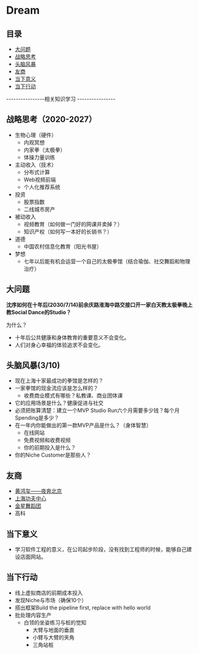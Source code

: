 # Dream


## 目录

- [大问题](#大问题)
- [战略思考](#战略思考)
- [头脑风暴](#头脑风暴)
- [友商](#友商)
- [当下意义](#当下意义)
- [当下行动](#当下行动)

----------------相关知识学习 ----------------

## 战略思考（2020-2027）

- 生物心理（硬件）
  - 内观冥想
  - 内家拳（太极拳）
  - 体操力量训练
- 主动收入（技术）
  - 分布式计算
  - Web视频前端
  - 个人化推荐系统
- 投资
  - 股票指数
  - 二线城市房产
- 被动收入
  + 视频教育（如何做一门好的网课并卖掉？）
  + 知识产权（如何写一本好的长销书？）
- 道德
  + 中国农村信息化教育（阳光书屋）
- 梦想
  + 七年以后能有机会运营一个自己的太极拳馆（结合瑜伽、社交舞蹈和物理治疗）

## 大问题

**沈序如何在十年后(2030/7/14)前余庆路淮海中路交接口开一家白天教太极拳晚上教Social Dance的Studio？**

为什么？

+ 十年后公共健康和身体教育的重要意义不会变化。
+ 人们对身心幸福的体验追求不会变化。

## 头脑风暴(3/10)

+ 现在上海十家最成功的拳馆是怎样的？
+ 一家拳馆的现金流应该是怎么样的？
  + 收费商业模式有哪些？私教课、商业团体课
+ 它的应用场景是什么？健康促进与社交
+ 必须把账算清楚：建立一个MVP Studio Run六个月需要多少钱？每个月Spending是多少？
+ 在一年内你能做出的第一款MVP产品是什么？（身体智慧）
  + 在线网站
  + 免费视频和收费视频
  + 你的前期投入是什么？
+ 你的Niche Customer是那些人？

## 友商

+ [黄鸿玺——夜奔北京](https://www.youtube.com/watch?v=YN3JcSI3I7U)
+ [上海功夫中心](https://www.shanghaikungfucentre.com/)
+ [金星舞蹈团](<http://www.jinxing-dance-theatre.com/performances.html?lang=en>)
+ 高科

## 当下意义

+ 学习软件工程的意义，在公司起步阶段，没有找到工程师的时候，能够自己建设店面网站。

## 当下行动

+ 线上虚拟商店的前期成本投入
+ 发现Niche与市场（确保10个）
+ 搭出框架Build the pipeline first, replace with hello world
+ 批处理内容生产
  + 白领的坐姿练习与桩的觉知
    + 大臂与地面的垂直
    + 小臂与大臂的夹角
    + 三角站桩